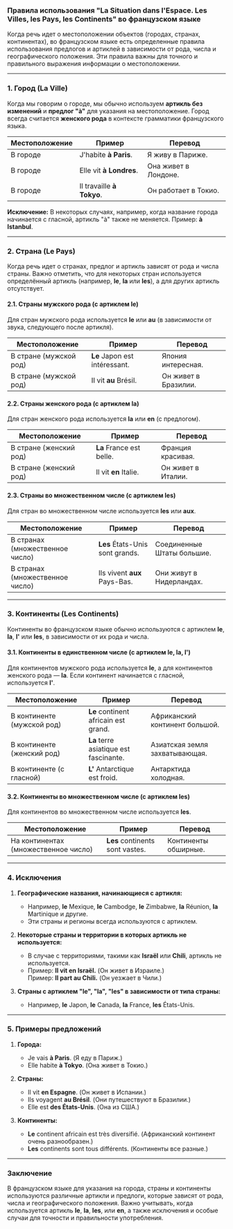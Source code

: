 ### **Правила использования "La Situation dans l'Espace. Les Villes, les Pays, les Continents" во французском языке**

Когда речь идет о местоположении объектов (городах, странах, континентах), во французском языке есть определенные правила использования предлогов и артиклей в зависимости от рода, числа и географического положения. Эти правила важны для точного и правильного выражения информации о местоположении.

---

### **1. Город (La Ville)**

Когда мы говорим о городе, мы обычно используем **артикль без изменений** и **предлог "à"** для указания на местоположение. Город всегда считается **женского рода** в контексте грамматики французского языка.

| Местоположение   | Пример                                   | Перевод                     |
|------------------|------------------------------------------|-----------------------------|
| В городе         | J'habite **à Paris**.                    | Я живу в Париже.            |
| В городе         | Elle vit **à Londres**.                  | Она живет в Лондоне.        |
| В городе         | Il travaille **à Tokyo**.                | Он работает в Токио.        |

**Исключение:** В некоторых случаях, например, когда название города начинается с гласной, артикль "à" также не меняется. Пример: **à Istanbul**.

---

### **2. Страна (Le Pays)**

Когда речь идет о странах, предлог и артикль зависят от рода и числа страны. Важно отметить, что для некоторых стран используется определённый артикль (например, **le**, **la** или **les**), а для других артикль отсутствует.

#### **2.1. Страны мужского рода (с артиклем **le**)**
Для стран мужского рода используется **le** или **au** (в зависимости от звука, следующего после артикля).

| Местоположение    | Пример                                    | Перевод                        |
|-------------------|-------------------------------------------|--------------------------------|
| В стране (мужской род) | **Le** Japon est intéressant.           | Япония интересная.            |
| В стране (мужской род) | Il vit **au** Brésil.                    | Он живет в Бразилии.           |

#### **2.2. Страны женского рода (с артиклем **la**)**
Для стран женского рода используется **la** или **en** (с предлогом).

| Местоположение    | Пример                                    | Перевод                        |
|-------------------|-------------------------------------------|--------------------------------|
| В стране (женский род) | **La** France est belle.                | Франция красивая.             |
| В стране (женский род) | Il vit **en** Italie.                    | Он живет в Италии.            |

#### **2.3. Страны во множественном числе (с артиклем **les**)**
Для стран во множественном числе используется **les** или **aux**.

| Местоположение    | Пример                                    | Перевод                        |
|-------------------|-------------------------------------------|--------------------------------|
| В странах (множественное число) | **Les** États-Unis sont grands.    | Соединенные Штаты большие.     |
| В странах (множественное число) | Ils vivent **aux** Pays-Bas.      | Они живут в Нидерландах.       |

---

### **3. Континенты (Les Continents)**

Континенты во французском языке обычно используются с артиклем **le**, **la**, **l'** или **les**, в зависимости от их рода и числа.

#### **3.1. Континенты в единственном числе (с артиклем **le**, **la**, **l'**)**

Для континентов мужского рода используется **le**, а для континентов женского рода — **la**. Если континент начинается с гласной, используется **l'**.

| Местоположение       | Пример                                    | Перевод                        |
|----------------------|-------------------------------------------|--------------------------------|
| В континенте (мужской род) | **Le** continent africain est grand.   | Африканский континент большой. |
| В континенте (женский род) | **La** terre asiatique est fascinante.  | Азиатская земля захватывающая. |
| В континенте (с гласной)    | **L'** Antarctique est froid.          | Антарктида холодная.          |

#### **3.2. Континенты во множественном числе (с артиклем **les**)**
Для континентов во множественном числе используется **les**.

| Местоположение       | Пример                                    | Перевод                        |
|----------------------|-------------------------------------------|--------------------------------|
| На континентах (множественное число) | **Les** continents sont vastes.     | Континенты обширные.           |

---

### **4. Исключения**

1. **Географические названия, начинающиеся с артикля:**
   - Например, **le** Mexique, **le** Cambodge, **le** Zimbabwe, **la** Réunion, **la** Martinique и другие.
   - Эти страны и регионы всегда используются с артиклем.

2. **Некоторые страны и территории в которых артикль не используется:**
   - В случае с территориями, такими как **Israël** или **Chili**, артикль не используется.
   - Пример: **Il vit en Israël.** (Он живет в Израиле.)  
     Пример: **Il part au Chili.** (Он уезжает в Чили.)

3. **Страны с артиклем "le", "la", "les" в зависимости от типа страны:**
   - Например, **le** Japon, **le** Canada, **la** France, **les** États-Unis.

---

### **5. Примеры предложений**

1. **Города:**
   - Je vais **à Paris**. (Я еду в Париж.)
   - Elle habite **à Tokyo**. (Она живет в Токио.)

2. **Страны:**
   - Il vit **en Espagne**. (Он живет в Испании.)
   - Ils voyagent **au Brésil**. (Они путешествуют в Бразилии.)
   - Elle est **des États-Unis**. (Она из США.)

3. **Континенты:**
   - **Le** continent africain est très diversifié. (Африканский континент очень разнообразен.)
   - **Les** continents sont tous différents. (Континенты все разные.)

---

### **Заключение**

В французском языке для указания на города, страны и континенты используются различные артикли и предлоги, которые зависят от рода, числа и географического положения. Важно учитывать, когда используется артикль **le**, **la**, **les**, или **en**, а также исключения и особые случаи для точности и правильности употребления.